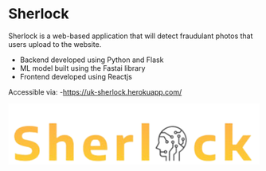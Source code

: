 # Sherlock

Sherlock is a web-based application that will detect fraudulant photos that users upload to the website.

- Backend developed using Python and Flask
- ML model built using the Fastai library
- Frontend developed using Reactjs

Accessible via:
-https://uk-sherlock.herokuapp.com/

![Sherlock's Logo](https://github.com/Tiago4k/Sherlock/blob/master/frontend/src/assets/Sherlock_logo.svg)
